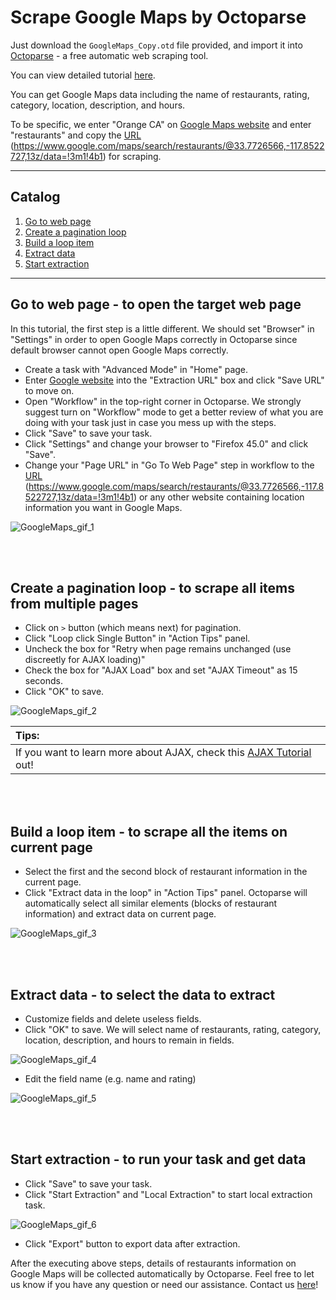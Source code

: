 # Scrape Google Maps by Octoparse

Just download the `GoogleMaps_Copy.otd` file provided, and import it into [Octoparse](https://www.octoparse.com) - a free automatic web scraping tool. 

You can view detailed tutorial [here](https://www.octoparse.com/tutorial-7/scrape-data-on-google-maps).

You can get Google Maps data including the name of restaurants, rating, category, location, description, and hours. 

To be specific, we enter "Orange CA" on [Google Maps website](https://www.google.com/maps) and enter "restaurants" and copy the [URL](https://www.google.com/maps/search/restaurants/@33.7726566,-117.8522727,13z/data=!3m1!4b1) (https://www.google.com/maps/search/restaurants/@33.7726566,-117.8522727,13z/data=!3m1!4b1) for scraping.

---

## Catalog

1. [Go to web page](#go-to-web-page---to-open-the-target-web-page)
2. [Create a pagination loop](#create-a-pagination-loop---to-scrape-all-items-from-multiple-pages)
3. [Build a loop item](#build-a-loop-item---to-scrape-all-the-items-on-current-page)
4. [Extract data](#extract-data---to-select-the-data-to-extract)
5. [Start extraction](#start-extraction---to-run-your-task-and-get-data)

---

## Go to web page - to open the target web page
In this tutorial, the first step is a little different. We should set "Browser" in "Settings" in order to open Google Maps correctly in Octoparse since default browser cannot open Google Maps correctly.

* Create a task with "Advanced Mode" in "Home" page.
* Enter [Google website](https://www.google.com) into the "Extraction URL" box and click "Save URL" to move on.
* Open "Workflow" in the top-right corner in Octoparse.
We strongly suggest turn on "Workflow" mode to get a better review of what you are doing with your task just in case you mess up with the steps.
* Click "Save" to save your task.
* Click "Settings" and change your browser to "Firefox 45.0" and click "Save".
* Change your "Page URL" in "Go To Web Page" step in workflow to the [URL](https://https://www.google.com/maps/search/restaurants/@33.7726566,-117.8522727,13z/data=!3m1!4b1) (https://www.google.com/maps/search/restaurants/@33.7726566,-117.8522727,13z/data=!3m1!4b1) or any other website containing location information you want in Google Maps.

![GoogleMaps_gif_1](https://raw.githubusercontent.com/octoparse/Scrape-Google-Maps-by-Octoparse/master/GoogleMaps_gif_1.gif)

<br><br>

## Create a pagination loop - to scrape all items from multiple pages

* Click on `>` button (which means next) for pagination.
* Click "Loop click Single Button" in "Action Tips" panel.
* Uncheck the box for "Retry when page remains unchanged (use discreetly for AJAX loading)"
* Check the box for "AJAX Load" box and set "AJAX Timeout" as 15 seconds.
* Click "OK" to save.

![GoogleMaps_gif_2](https://github.com/octoparse/Scrape-Google-Maps-by-Octoparse/blob/master/GoogleMaps_gif_2.gif?raw=true)

| Tips: |
| :------ |
| If you want to learn more about AJAX, check this [AJAX Tutorial](https://www.octoparse.com/tutorial-7/ajax) out! |

<br><br>

## Build a loop item - to scrape all the items on current page

* Select the first and the second block of restaurant information in the current page.
* Click "Extract data in the loop" in "Action Tips" panel.
Octoparse will automatically select all similar elements (blocks of restaurant information) and extract data on current page.

![GoogleMaps_gif_3](https://github.com/octoparse/Scrape-Google-Maps-by-Octoparse/blob/master/GoogleMaps_gif_3.gif?raw=true)

<br><br>

## Extract data - to select the data to extract
* Customize fields and delete useless fields.
* Click "OK" to save.
We will select name of restaurants, rating, category, location, description, and hours to remain in fields.

![GoogleMaps_gif_4](https://github.com/octoparse/Scrape-Google-Maps-by-Octoparse/blob/master/GoogleMaps_gif_4.gif?raw=true)

* Edit the field name (e.g. name and rating)

![GoogleMaps_gif_5](https://github.com/octoparse/Scrape-Google-Maps-by-Octoparse/blob/master/GoogleMaps_gif_5.gif?raw=true)

<br><br>

## Start extraction - to run your task and get data

* Click "Save" to save your task.
* Click "Start Extraction" and "Local Extraction" to start local extraction task. 

![GoogleMaps_gif_6](https://github.com/octoparse/Scrape-Google-Maps-by-Octoparse/blob/master/GoogleMaps_gif_6.gif?raw=true)

* Click "Export" button to export data after extraction. 

After the executing above steps, details of restaurants information on Google Maps will be collected automatically by Octoparse. Feel free to let us know if you have any question or need our assistance. Contact us [here](https://www.octoparse.com/contact)!
